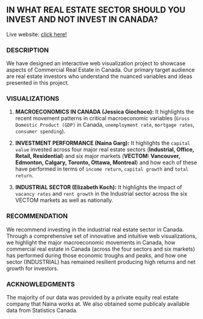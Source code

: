 ## **IN WHAT REAL ESTATE SECTOR SHOULD YOU INVEST AND NOT INVEST IN CANADA?**

Live website: [click here!](https://csci-171.github.io/di/)

### **DESCRIPTION**

We have designed an interactive web visualization project to showcase aspects of Commercial Real Estate in Canada. Our primary target audience are real estate investors who understand the nuanced variables and ideas presented in this project. 



### **VISUALIZATIONS**

1. **MACROECONOMICS IN CANADA (Jessica Giochoco):** It highlights the recent movement patterns in critical macroeconomic variables (`Gross Domestic Product (GDP)` in Canada, `unemployment rate`, `mortgage rates`, `consumer spending`). 

2. **INVESTMENT PERFORMANCE (Naina Garg):** It highlights the `capital value` invested across four major real estate sectors (**Industrial, Office, Retail, Residential**) and six major markets (**VECTOM: Vancouver, Edmonton, Calgary, Toronto, Ottawa, Montreal**) and how each of these have performed in terms of `income return`, `capital growth` and `total return`.
   
3. **INDUSTRIAL SECTOR (Elizabeth Koch):** It highlights the impact of `vacancy rates` and `rent growth` in the Industrial sector across the six VECTOM markets as well as nationally.
   


### **RECOMMENDATION**

We recommend investing in the industrial real estate sector in Canada. Through a comprehensive set of innovative and intuitive web visualizations, we highlight the major macroeconomic movements in Canada, how commercial real estate  in Canada (across the four sectors and six markets) has performed during those economic troughs and peaks, and how one sector (INDUSTRIAL) has remained resilient producing high returns and net growth for investors. 



### **ACKNOWLEDGMENTS**
The majority of our data was provided by a private equity real estate company that Naina works at. We also obtained some publicaly available data from Statistics Canada. 

